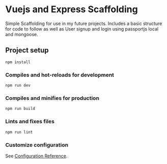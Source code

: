 # Vuejs and Express Scaffolding

Simple Scaffolding for use in my future projects. Includes a basic structure for code to follow as well as User signup and login using passportjs local and mongoose.

## Project setup
```
npm install
```

### Compiles and hot-reloads for development
```
npm run dev
```

### Compiles and minifies for production
```
npm run build
```

### Lints and fixes files
```
npm run lint
```

### Customize configuration
See [Configuration Reference](https://cli.vuejs.org/config/).
